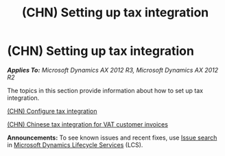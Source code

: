 ﻿---
title: (CHN) Setting up tax integration
TOCTitle: (CHN) Setting up tax integration
ms:assetid: e2f0c0f5-13f2-4a0a-abd1-9310e7631288
ms:mtpsurl: https://technet.microsoft.com/en-us/library/Dn304993(v=AX.60)
ms:contentKeyID: 54899998
ms.date: 04/18/2014
mtps_version: v=AX.60
---

# (CHN) Setting up tax integration 


_**Applies To:** Microsoft Dynamics AX 2012 R3, Microsoft Dynamics AX 2012 R2_

The topics in this section provide information about how to set up tax integration.

[(CHN) Configure tax integration](chn-configure-tax-integration.md)

[(CHN) Chinese tax integration for VAT customer invoices](chn-chinese-tax-integration-for-vat-customer-invoices.md)

  
**Announcements:** To see known issues and recent fixes, use [Issue search](http://go.microsoft.com/fwlink/?linkid=389258) in [Microsoft Dynamics Lifecycle Services](http://go.microsoft.com/fwlink/?linkid=306505) (LCS).

